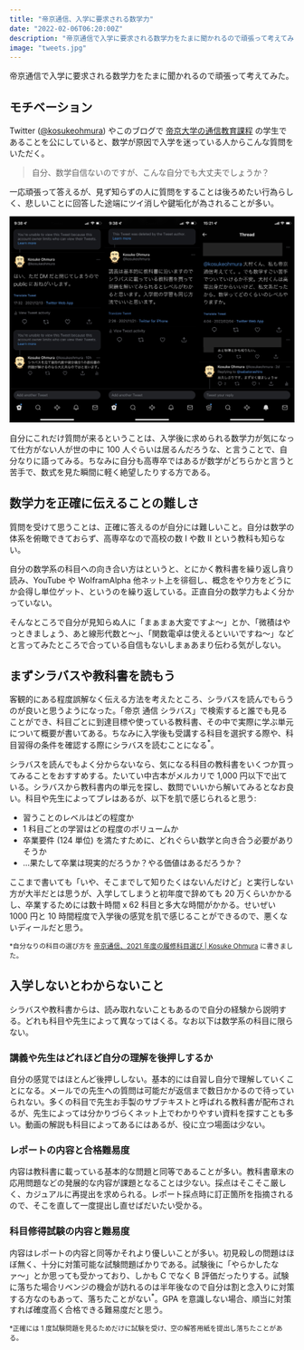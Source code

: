 ```yaml
---
title: "帝京通信、入学に要求される数学力"
date: "2022-02-06T06:20:00Z"
description: "帝京通信で入学に要求される数学力をたまに聞かれるので頑張って考えてみた。"
image: "tweets.jpg"
---
```


帝京通信で入学に要求される数学力をたまに聞かれるので頑張って考えてみた。

## モチベーション

Twitter ([@kosukeohmura](https://twitter.com/kosukeohmura)) やこのブログで [帝京大学の通信教育課程](https://www.teikyo-u.ac.jp/faculties/correspondence) の学生であることを公にしていると、数学が原因で入学を迷っている人からこんな質問をいただく。

> 自分、数学自信ないのですが、こんな自分でも大丈夫でしょうか？

一応頑張って答えるが、見ず知らずの人に質問をすることは後ろめたい行為らしく、悲しいことに回答した途端にツイ消しや鍵垢化が為されることが多い。

![せめて一言欲しい](tweets.jpg)

自分にこれだけ質問が来るということは、入学後に求められる数学力が気になって仕方がない人が世の中に 100 人ぐらいは居るんだろうな、と言うことで、自分なりに語ってみる。ちなみに自分も高専卒ではあるが数学がどちらかと言うと苦手で、数式を見た瞬間に軽く絶望したりする方である。

## 数学力を正確に伝えることの難しさ

質問を受けて思うことは、正確に答えるのが自分には難しいこと。自分は数学の体系を俯瞰できておらず、高専卒なので高校の数 I や数 II という教科も知らない。

自分の数学系の科目への向き合い方はというと、とにかく教科書を繰り返し貪り読み、YouTube や WolframAlpha 他ネット上を徘徊し、概念をやり方をどうにか会得し単位ゲット、というのを繰り返している。正直自分の数学力もよく分かっていない。

そんなところで自分が見知らぬ人に「まぁまぁ大変ですよ〜」とか、「微積はやっときましょう、あと線形代数と〜」、「関数電卓は使えるといいですね〜」などと言ってみたところで合っている自信もないしまぁあまり伝わる気がしない。

## まずシラバスや教科書を読もう

客観的にある程度誤解なく伝える方法を考えたところ、シラバスを読んでもらうのが良いと思うようになった。「帝京 通信 シラバス」で検索すると誰でも見ることができ、科目ごとに到達目標や使っている教科書、その中で実際に学ぶ単元について概要が書いてある。ちなみに入学後も受講する科目を選択する際や、科目習得の条件を確認する際にシラバスを読むことになる<sup>*</sup>。

シラバスを読んでもよく分からないなら、気になる科目の教科書をいくつか買ってみることをおすすめする。たいてい中古本がメルカリで 1,000 円以下で出ている。シラバスから教科書内の単元を探し、数問でいいから解いてみるとなお良い。科目や先生によってブレはあるが、以下を肌で感じられると思う:

- 習うことのレベルはどの程度か
- 1 科目ごとの学習はどの程度のボリュームか
- 卒業要件 (124 単位) を満たすために、どれぐらい数学と向き合う必要がありそうか
- …果たして卒業は現実的だろうか？やる価値はあるだろうか？

ここまで書いても「いや、そこまでして知りたくはないんだけど」と実行しない方が大半だとは思うが、入学してしまうと初年度で辞めても 20 万くらいかかるし、卒業するためには数十時間 x 62 科目と多大な時間がかかる。せいぜい 1000 円と 10 時間程度で入学後の感覚を肌で感じることができるので、悪くないディールだと思う。

<small>*自分なりの科目の選び方を [帝京通信、2021 年度の履修科目選び | Kosuke Ohmura](../202103260107) に書きました。</small>

## 入学しないとわからないこと

シラバスや教科書からは、読み取れないこともあるので自分の経験から説明する。どれも科目や先生によって異なってはくる。なお以下は数学系の科目に限らない。

### 講義や先生はどれほど自分の理解を後押しするか

自分の感覚ではほとんど後押ししない。基本的には自習し自分で理解していくことになる。メールでの先生への質問は可能だが返信まで数日かかるので待っていられない。多くの科目で先生お手製のサブテキストと呼ばれる教科書が配布されるが、先生によっては分かりづらくネット上でわかりやすい資料を探すことも多い。動画の解説も科目によってあるにはあるが、役に立つ場面は少ない。

### レポートの内容と合格難易度

内容は教科書に載っている基本的な問題と同等であることが多い。教科書章末の応用問題などの発展的な内容が課題となることは少ない。採点はそこそこ厳しく、カジュアルに再提出を求められる。レポート採点時に訂正箇所を指摘されるので、そこを直して一度提出し直せばだいたい受かる。

### 科目修得試験の内容と難易度

内容はレポートの内容と同等かそれより優しいことが多い。初見殺しの問題はほぼ無く、十分に対策可能な試験問題ばかりである。試験後に「やらかしたなァ〜」とか思っても受かっており、しかも C でなく B 評価だったりする。試験に落ちた場合リベンジの機会が訪れるのは半年後なので自分は割と念入りに対策する方なのもあって、落ちたことがない<sup>*</sup>。GPA を意識しない場合、順当に対策すれば確度高く合格できる難易度だと思う。

<small>*正確には 1 度試験問題を見るためだけに試験を受け、空の解答用紙を提出し落ちたことがある。</small>
